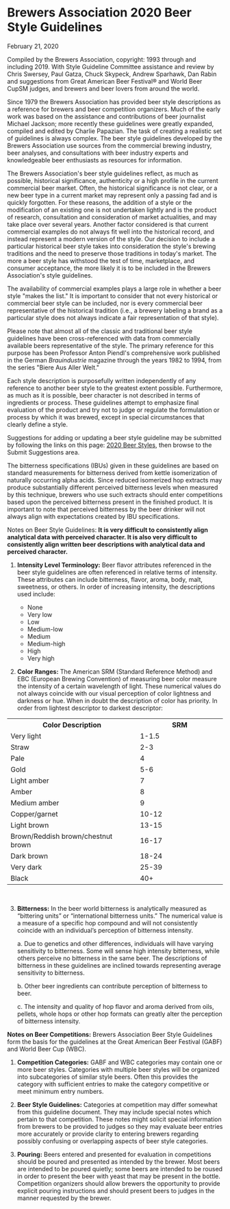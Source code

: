 # Brewers Association 2020 Beer Style Guidelines

February 21, 2020

Compiled by the Brewers Association, copyright: 1993 through and including 2019. With Style Guideline Committee assistance and review by Chris Swersey, Paul Gatza, Chuck Skypeck, Andrew Sparhawk, Dan Rabin and suggestions from Great American Beer Festival® and World Beer CupSM judges, and brewers and beer lovers from around the world.

Since 1979 the Brewers Association has provided beer style descriptions as a reference for brewers and beer competition organizers. Much of the early work was based on the assistance and contributions of beer journalist Michael Jackson; more recently these guidelines were greatly expanded, compiled and edited by Charlie Papazian. The task of creating a realistic set of guidelines is always complex. The beer style guidelines developed by the Brewers Association use sources from the commercial brewing industry, beer analyses, and consultations with beer industry experts and knowledgeable beer enthusiasts as resources for information.

The Brewers Association's beer style guidelines reflect, as much as possible, historical significance, authenticity or a high profile in the current commercial beer market. Often, the historical significance is not clear, or a new beer type in a current market may represent only a passing fad and is quickly forgotten. For these reasons, the addition of a style or the modification of an existing one is not undertaken lightly and is the product of research, consultation and consideration of market actualities, and may take place over several years. Another factor considered is that current commercial examples do not always fit well into the historical record, and instead represent a modern version of the style. Our decision to include a particular historical beer style takes into consideration the style's brewing traditions and the need to preserve those traditions in today's market. The more a beer style has withstood the test of time, marketplace, and consumer acceptance, the more likely it is to be included in the Brewers Association's style guidelines.

The availability of commercial examples plays a large role in whether a beer style "makes the list." It is important to consider that not every historical or commercial beer style can be included, nor is every commercial beer representative of the historical tradition (i.e., a brewery labeling a brand as a particular style does not always indicate a fair representation of that style).

Please note that almost all of the classic and traditional beer style guidelines have been cross-referenced with data from commercially available beers representative of the style. The primary reference for this purpose has been Professor Anton Piendl's comprehensive work published in the German _Brauindustrie_ magazine through the years 1982 to 1994, from the series "Biere Aus Aller Welt."

Each style description is purposefully written independently of any reference to another beer style to the greatest extent possible. Furthermore, as much as it is possible, beer character is not described in terms of ingredients or process. These guidelines attempt to emphasize final evaluation of the product and try not to judge or regulate the formulation or process by which it was brewed, except in special circumstances that clearly define a style.

Suggestions for adding or updating a beer style guideline may be submitted by following the links on this page: [2020 Beer Styles](http://www.brewersassociation.org/educational-publications/beer-styles/), then browse to the Submit Suggestions area.

The bitterness specifications (IBUs) given in these guidelines are based on standard measurements for bitterness derived from kettle isomerization of naturally occurring alpha acids. Since reduced isomerized hop extracts may produce substantially different perceived bitterness levels when measured by this technique, brewers who use such extracts should enter competitions based upon the perceived bitterness present in the finished product. It is important to note that perceived bitterness by the beer drinker will not always align with expectations created by IBU specifications.

Notes on Beer Style Guidelines: **It is very difficult to consistently align analytical data with perceived character. It is also very difficult to consistently align written beer descriptions with analytical data and perceived character.**

1. **Intensity Level Terminology:** Beer flavor attributes referenced in the beer style guidelines are often referenced in relative terms of intensity. These attributes can include bitterness, flavor, aroma, body, malt, sweetness, or others. In order of increasing intensity, the descriptions used include:
    - None
    - Very low
    - Low
    - Medium-low
    - Medium
    - Medium-high
    - High
    - Very high    
    
2. **Color Ranges:** The American SRM (Standard Reference Method) and EBC (European Brewing Convention) of measuring beer color measure the intensity of a certain wavelength of light. These numerical values do not always coincide with our visual perception of color lightness and darkness or hue. When in doubt the description of color has priority. In order from lightest descriptor to darkest descriptor:

<html>
<table>
	<tr>
		<th>Color Description</th>
		<th>SRM</th>
	</tr>
	<tr>
		<td width="60%">Very light</td>
		<td width="40%">1-1.5</td>
	</tr>
	<tr>
		<td>Straw</td>
		<td>2-3</td>
	</tr>
	<tr>
		<td>Pale</td>
		<td>4</td>
	</tr>
	<tr>
		<td>Gold</td>
		<td>5-6</td>
	</tr>
	<tr>
		<td>Light amber</td>
		<td>7</td>
	</tr>
	<tr>
		<td>Amber</td>
		<td>8</td>
	</tr>
	<tr>
		<td>Medium amber</td>
		<td>9</td>
	</tr>
	<tr>
		<td>Copper/garnet</td>
		<td>10-12</td>
	</tr>
	<tr>
		<td>Light brown</td>
		<td>13-15</td>
	</tr>
	<tr>
		<td>Brown/Reddish brown/chestnut brown</td>
		<td>16-17</td>
	</tr>
	<tr>
		<td>Dark brown</td>
		<td>18-24</td>
	</tr>
	<tr>
		<td>Very dark</td>
		<td>25-39</td>
	</tr>
	<tr>
		<td>Black</td>
		<td>40+</td>
	</tr>
</table>
<p>&nbsp;</p>
</html>

    
3. **Bitterness:**  In the beer world bitterness is analytically measured as “bittering units” or “international bitterness units.” The numerical value is a measure of a specific hop compound and will not consistently coincide with an individual’s perception of bitterness intensity.

    a. Due to genetics and other differences, individuals will have varying sensitivity to bitterness. Some will sense high intensity bitterness, while others perceive no bitterness in the same beer. The descriptions of bitterness in these guidelines are inclined towards representing average sensitivity to bitterness.
    
    b. Other beer ingredients can contribute perception of bitterness to beer.
    
    c. The intensity and quality of hop flavor and aroma derived from oils, pellets, whole
hops or other hop formats can greatly alter the perception of bitterness intensity.

**Notes on Beer Competitions:** Brewers Association Beer Style Guidelines form the basis for the guidelines at the Great American Beer Festival (GABF) and World Beer Cup (WBC).

1. **Competition Categories:** GABF and WBC categories may contain one or more beer styles. Categories with multiple beer styles will be organized into subcategories of similar style beers. Often this provides the category with sufficient entries to make the category competitive or meet minimum entry numbers.

2. **Beer Style Guidelines:** Categories at competition may differ somewhat from this guideline document. They may include special notes which pertain to that competition. These notes might solicit special information from brewers to be provided to judges so they may evaluate beer entries more accurately or provide clarity to entering brewers regarding possibly confusing or overlapping aspects of beer style categories.

3. **Pouring:** Beers entered and presented for evaluation in competitions should be poured and presented as intended by the brewer. Most beers are intended to be poured quietly; some beers are intended to be roused in order to present the beer with yeast that may be present in the bottle. Competition organizers should allow brewers the opportunity to provide explicit pouring instructions and should present beers to judges in the manner requested by the brewer.

